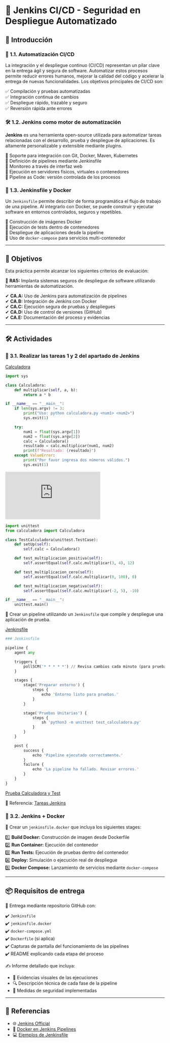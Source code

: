 # 🚀 Jenkins CI/CD - Seguridad en Despliegue Automatizado

## 📌 Introducción

### 🔄 1.1. Automatización CI/CD  
La integración y el despliegue continuo (CI/CD) representan un pilar clave en la entrega ágil y segura de software. Automatizar estos procesos permite reducir errores humanos, mejorar la calidad del código y acelerar la entrega de nuevas funcionalidades. Los objetivos principales de CI/CD son:

✅ Compilación y pruebas automatizadas  
✅ Integración continua de cambios  
✅ Despliegue rápido, trazable y seguro  
✅ Reversión rápida ante errores

### 🛠️ 1.2. Jenkins como motor de automatización  
**Jenkins** es una herramienta open-source utilizada para automatizar tareas relacionadas con el desarrollo, prueba y despliegue de aplicaciones. Es altamente personalizable y extensible mediante plugins.

🔹 Soporte para integración con Git, Docker, Maven, Kubernetes  
🔹 Definición de pipelines mediante Jenkinsfile  
🔹 Monitoreo a través de interfaz web  
🔹 Ejecución en servidores físicos, virtuales o contenedores  
🔹 Pipeline as Code: versión controlada de los procesos

### 📄 1.3. Jenkinsfile y Docker  
Un `Jenkinsfile` permite describir de forma programática el flujo de trabajo de una pipeline. Al integrarlo con Docker, se puede construir y ejecutar software en entornos controlados, seguros y repetibles.

🔹 Construcción de imágenes Docker  
🔹 Ejecución de tests dentro de contenedores  
🔹 Despliegue de aplicaciones desde la pipeline  
🔹 Uso de `docker-compose` para servicios multi-contenedor

---

## 🎯 Objetivos

Esta práctica permite alcanzar los siguientes criterios de evaluación:

📌 **RA5:** Implanta sistemas seguros de despliegue de software utilizando herramientas de automatización.

✔ **CA.A:** Uso de Jenkins para automatización de pipelines  
✔ **CA.B:** Integración de Jenkins con Docker  
✔ **CA.C:** Ejecución segura de pruebas y despliegues  
✔ **CA.D:** Uso de control de versiones (GitHub)  
✔ **CA.E:** Documentación del proceso y evidencias

---

## 🛠️ Actividades

### 🔧 3.1. Realizar las tareas 1 y 2 del apartado de Jenkins  

[Calculadora](https://github.com/PPS10711021/RA5/blob/main/RA5_1/calculadora.py)
```python
import sys

class Calculadora:
    def multiplicar(self, a, b):
        return a * b

if __name__ == "__main__":
    if len(sys.argv) != 3:
        print("Uso: python calculadora.py <num1> <num2>")
        sys.exit(1)

    try:
        num1 = float(sys.argv[1])
        num2 = float(sys.argv[2])
        calc = Calculadora()
        resultado = calc.multiplicar(num1, num2)
        print(f"Resultado: {resultado}")
    except ValueError:
        print("Por favor ingresa dos números válidos.")
        sys.exit(1)
```

![TestCalculadora](https://github.com/PPS10711021/RA5/blob/main/RA5_1/test_calculadora.py)
```python
import unittest
from calculadora import Calculadora

class TestCalculadora(unittest.TestCase):
    def setUp(self):
        self.calc = Calculadora()

    def test_multiplicacion_positiva(self):
        self.assertEqual(self.calc.multiplicar(3, 4), 12)

    def test_multiplicacion_cero(self):
        self.assertEqual(self.calc.multiplicar(0, 100), 0)

    def test_multiplicacion_negativa(self):
        self.assertEqual(self.calc.multiplicar(-2, 5), -10)

if __name__ == "__main__":
    unittest.main()
```
 
📄 Crear un pipeline utilizando un `Jenkinsfile` que compile y despliegue una aplicación de prueba.

[Jenkinsfile](https://github.com/PPS10711021/RA5/blob/main/RA5_1/Jenkinsfile)
```python
### Jenkinsfile

pipeline {
    agent any

    triggers {
        pollSCM('* * * * *') // Revisa cambios cada minuto (para pruebas)
    }

    stages {
        stage('Preparar entorno') {
            steps {
                echo 'Entorno listo para pruebas.'
            }
        }

        stage('Pruebas Unitarias') {
            steps {
                sh 'python3 -m unittest test_calculadora.py'
            }
        }
    }

    post {
        success {
            echo 'Pipeline ejecutado correctamente.'
        }
        failure {
            echo 'La pipeline ha fallado. Revisar errores.'
        }
    }
}
```
[Prueba Calculadora y Test](https://github.com/PPS10711021/RA5/blob/main/RA5_1/assets/calc.png)

📖 Referencia: [Tareas Jenkins](https://psegarrac.github.io/Ciberseguridad-PePS/tema5/cd/ci/2022/01/13/jenkins.html#tareas)

### 🐳 3.2. Jenkins + Docker  
📌 Crear un `jenkinsfile.docker` que incluya los siguientes stages:

1️⃣ **Build Docker:** Construcción de imagen desde Dockerfile  
2️⃣ **Run Container:** Ejecución del contenedor  
3️⃣ **Run Tests:** Ejecución de pruebas dentro del contenedor  
4️⃣ **Deploy:** Simulación o ejecución real de despliegue  
5️⃣ **Docker Compose:** Lanzamiento de servicios mediante `docker-compose`

---

## 📦 Requisitos de entrega

📂 Entrega mediante repositorio GitHub con:

✔️ `Jenkinsfile`  
✔️ `jenkinsfile.docker`  
✔️ `docker-compose.yml`  
✔️ `Dockerfile` (si aplica)  
✔️ Capturas de pantalla del funcionamiento de las pipelines  
✔️ README explicando cada etapa del proceso

✍️ Informe detallado que incluya:

- 📸 Evidencias visuales de las ejecuciones  
- 🔍 Descripción técnica de cada fase de la pipeline  
- 🔐 Medidas de seguridad implementadas

---

## 📖 Referencias

- 🌐 [Jenkins Official](https://www.jenkins.io)  
- 📘 [Docker en Jenkins Pipelines](https://www.jenkins.io/doc/book/pipeline/docker/)  
- 💻 [Ejemplos de Jenkinsfile](https://github.com/jenkinsci/pipeline-examples)
